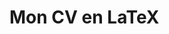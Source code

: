 # Mon CV en LaTeX

<!-- ## Lien de téléchargement -->
<!-- [CV-RolandZHANG.pdf](https://github.com/RakanAD/CV-LaTeX-FR/files/11297125/CV-RolandZHANG.pdf) -->
